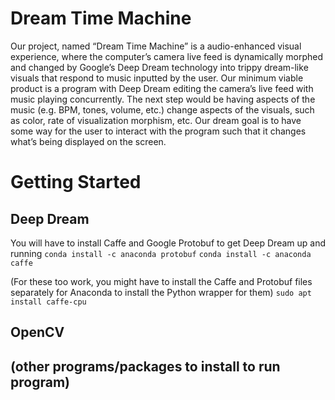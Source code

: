 # Dream Time Machine
Our project, named “Dream Time Machine” is a audio-enhanced visual experience, where the computer’s camera live feed is dynamically morphed and changed by Google’s Deep Dream technology into trippy dream-like visuals that respond to music inputted by the user. Our minimum viable product is a program with Deep Dream editing the camera’s live feed with music playing concurrently. The next step would be having aspects of the music (e.g. BPM, tones, volume, etc.) change aspects of the visuals, such as color, rate of visualization morphism, etc. Our dream goal is to have some way for the user to interact with the program  such that it changes what’s being displayed on the screen.

# Getting Started
## Deep Dream
You will have to install Caffe and Google Protobuf to get Deep Dream up and running
`conda install -c anaconda protobuf`
`conda install -c anaconda caffe`

(For these too work, you might have to install the Caffe and Protobuf files separately for Anaconda to install the Python wrapper for them)
`sudo apt install caffe-cpu`


## OpenCV


## (other programs/packages to install to run program)
